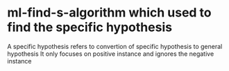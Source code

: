 # ml-find-s-algorithm which used to find the specific hypothesis
A specific hypothesis refers to convertion of specific hypothesis to general hypothesis
It only focuses on positive instance and ignores the negative instance
